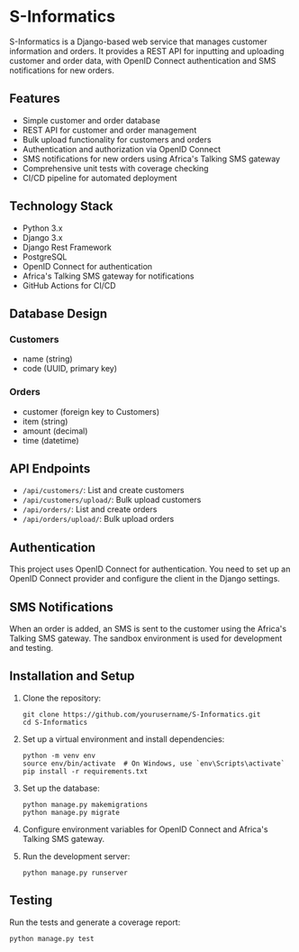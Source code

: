 # S-Informatics

S-Informatics is a Django-based web service that manages customer information and orders. It provides a REST API for inputting and uploading customer and order data, with OpenID Connect authentication and SMS notifications for new orders.

## Features

- Simple customer and order database
- REST API for customer and order management
- Bulk upload functionality for customers and orders
- Authentication and authorization via OpenID Connect
- SMS notifications for new orders using Africa's Talking SMS gateway
- Comprehensive unit tests with coverage checking
- CI/CD pipeline for automated deployment

## Technology Stack

- Python 3.x
- Django 3.x
- Django Rest Framework
- PostgreSQL
- OpenID Connect for authentication
- Africa's Talking SMS gateway for notifications
- GitHub Actions for CI/CD

## Database Design

### Customers
- name (string)
- code (UUID, primary key)

### Orders
- customer (foreign key to Customers)
- item (string)
- amount (decimal)
- time (datetime)

## API Endpoints

- `/api/customers/`: List and create customers
- `/api/customers/upload/`: Bulk upload customers
- `/api/orders/`: List and create orders
- `/api/orders/upload/`: Bulk upload orders

## Authentication

This project uses OpenID Connect for authentication. You need to set up an OpenID Connect provider and configure the client in the Django settings.

## SMS Notifications

When an order is added, an SMS is sent to the customer using the Africa's Talking SMS gateway. The sandbox environment is used for development and testing.

## Installation and Setup

1. Clone the repository:
   ```
   git clone https://github.com/yourusername/S-Informatics.git
   cd S-Informatics
   ```

2. Set up a virtual environment and install dependencies:
   ```
   python -m venv env
   source env/bin/activate  # On Windows, use `env\Scripts\activate`
   pip install -r requirements.txt
   ```

3. Set up the database:
   ```
   python manage.py makemigrations
   python manage.py migrate
   ```

4. Configure environment variables for OpenID Connect and Africa's Talking SMS gateway.

5. Run the development server:
   ```
   python manage.py runserver
   ```

## Testing

Run the tests and generate a coverage report:
```
python manage.py test
```
